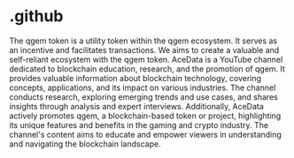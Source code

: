 # .github 

The qgem token is a utility token within the qgem ecosystem. It serves as an incentive and facilitates transactions. We aims to create a valuable and self-reliant ecosystem with the qgem token.
AceData is a YouTube channel dedicated to blockchain education, research, and the promotion of qgem. It provides valuable information about blockchain technology, covering concepts, applications, and its impact on various industries. The channel conducts research, exploring emerging trends and use cases, and shares insights through analysis and expert interviews. Additionally, AceData actively promotes qgem, a blockchain-based token or project, highlighting its unique features and benefits in the gaming and crypto industry. The channel's content aims to educate and empower viewers in understanding and navigating the blockchain landscape. 
